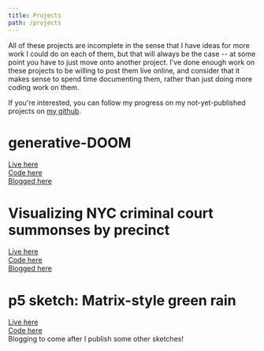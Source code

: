 ```yaml
---
title: Projects
path: /projects
---
```

All of these projects are incomplete in the sense that I have ideas for more work I could do on each of them,
but that will always be the case -- at some point you have to just move onto another project.
I've done enough work on these projects to be willing to post them live online,
and consider that it makes sense to spend time documenting them, rather than just doing more coding work on them.

If you're interested, you can follow my progress on my not-yet-published projects on [my github](https://github.com/nabilhassein/).

# generative-DOOM
[Live here](https://nabilhassein.github.io/generative-DOOM)  
[Code here](https://github.com/nabilhassein/generative-DOOM)  
[Blogged here](/blog/generative-DOOM/)  

# Visualizing NYC criminal court summonses by precinct
[Live here](https://nabilhassein.github.io/nyc-summons-precinct-visualization)  
[Code here](https://github.com/nabilhassein/nyc-summons-precinct-visualization)  
[Blogged here](/blog/visualizing-nyc-summonses/)  

# p5 sketch: Matrix-style green rain
[Live here](https://nabilhassein.github.io/p5-sketches)  
[Code here](https://github.com/nabilhassein/p5-sketches)  
Blogging to come after I publish some other sketches!  

